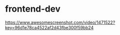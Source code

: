 # frontend-dev


https://www.awesomescreenshot.com/video/1471522?key=96d1e78ca4522af2d43fbe300f59bb24
